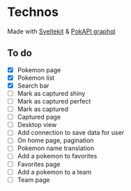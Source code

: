# Technos

Made with [Sveltekit](https://kit.svelte.dev/) & [PokAPI graphql](https://pokeapi.co/docs/graphql)

## To do

- [x] Pokemon page
- [x] Pokemon list
- [x] Search bar
- [ ] Mark as captured shiny
- [ ] Mark as captured perfect
- [ ] Mark as captured
- [ ] Captured page
- [ ] Desktop view
- [ ] Add connection to save data for user
- [ ] On home page, pagination
- [ ] Pokemon name translation
- [ ] Add a pokemon to favorites
- [ ] Favorites page
- [ ] Add a pokemon to a team
- [ ] Team page
